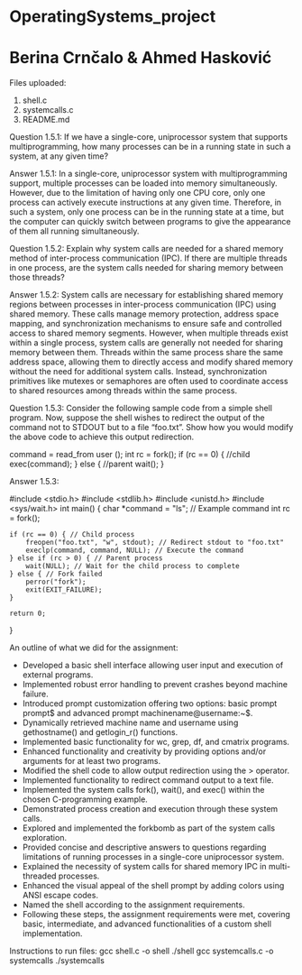 # OperatingSystems_project
# Berina Crnčalo & Ahmed Hasković

Files uploaded:
1. shell.c
2. systemcalls.c
3. README.md

Question 1.5.1: If we have a single-core, uniprocessor system that supports multiprogramming, how many processes can be in a running state in such a system, at any given time?

Answer 1.5.1: In a single-core, uniprocessor system with multiprogramming support, multiple processes can be loaded into memory simultaneously. However, due to the limitation of having only one CPU core, only one process can actively execute instructions at any given time. Therefore, in such a system, only one process can be in the running state at a time, but the computer can quickly switch between programs to give the appearance of them all running simultaneously.


Question 1.5.2: Explain why system calls are needed for a shared memory method of inter-process communication (IPC). If there are multiple threads in one process, are the system calls needed for sharing memory between those threads?

Answer 1.5.2: System calls are necessary for establishing shared memory regions between processes in inter-process communication (IPC) using shared memory. These calls manage memory protection, address space mapping, and synchronization mechanisms to ensure safe and controlled access to shared memory segments. However, when multiple threads exist within a single process, system calls are generally not needed for sharing memory between them. Threads within the same process share the same address space, allowing them to directly access and modify shared memory without the need for additional system calls. Instead, synchronization primitives like mutexes or semaphores are often used to coordinate access to shared resources among threads within the same process.


Question 1.5.3: Consider the following sample code from a simple shell program. Now, suppose the shell wishes to redirect the output of the command not to STDOUT but to a file “foo.txt”. Show how you would modify the above code to achieve this output redirection.

command = read_from user ();
int rc = fork();
if (rc == 0) { //child
    exec(command);
}
else { //parent
    wait();
}

Answer 1.5.3: 

#include <stdio.h>
#include <stdlib.h>
#include <unistd.h>
#include <sys/wait.h>
int main() {
    char *command = "ls"; // Example command
    int rc = fork();

    if (rc == 0) { // Child process
        freopen("foo.txt", "w", stdout); // Redirect stdout to "foo.txt"
        execlp(command, command, NULL); // Execute the command
    } else if (rc > 0) { // Parent process
        wait(NULL); // Wait for the child process to complete
    } else { // Fork failed
        perror("fork");
        exit(EXIT_FAILURE);
    }

    return 0;
}

An outline of what we did for the assignment:

- Developed a basic shell interface allowing user input and execution of external programs.
- Implemented robust error handling to prevent crashes beyond machine failure.
- Introduced prompt customization offering two options: basic prompt prompt$ and advanced prompt machinename@username:~$.
- Dynamically retrieved machine name and username using gethostname() and getlogin_r() functions.
- Implemented basic functionality for wc, grep, df, and cmatrix programs.
- Enhanced functionality and creativity by providing options and/or arguments for at least two programs.
- Modified the shell code to allow output redirection using the > operator.
- Implemented functionality to redirect command output to a text file.
- Implemented the system calls fork(), wait(), and exec() within the chosen C-programming example.
- Demonstrated process creation and execution through these system calls.
- Explored and implemented the forkbomb as part of the system calls exploration.
- Provided concise and descriptive answers to questions regarding limitations of running processes in a single-core uniprocessor system.
- Explained the necessity of system calls for shared memory IPC in multi-threaded processes.
- Enhanced the visual appeal of the shell prompt by adding colors using ANSI escape codes.
- Named the shell according to the assignment requirements.
- Following these steps, the assignment requirements were met, covering basic, intermediate, and advanced functionalities of a custom shell implementation.

Instructions to run files:
gcc shell.c -o shell
./shell
gcc systemcalls.c -o systemcalls
./systemcalls
